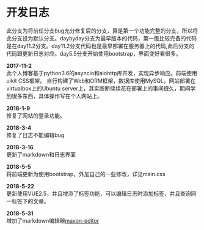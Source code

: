 # 开发日志
此分支为将前任分支bug充分修复后的分支，算是第一个功能完整的分支，所以将此分支设为默认分支。daybyday分支为最早版本的代码，第一版比较完备的代码是在day11.2分支。day11.2分支代码也是最早部署在服务器上的代码,此后分支的代码跟更新日志对应。day5.5分支开始使用bootstrap，界面变好看很多。  

**2017-11-2**  
此个人博客基于python3.6的asyncio和aiohttp库开发，实现异步响应。前端使用uikit CSS框架。
自行构建了Web和ORM框架，数据库使用MySQL。网站部署在virtualbox上的Ubuntu server上，其实断断续续花在部署上的事间很久，期间学到很多东西，具体操作写在个人网站上。
  
**2018-1-9**    
修复了网站的登录功能。

**2018-3-4**  
修复了日志不能编辑bug

**2018-3-16**  
更新了markdown和日志界面

**2018-5-5**  
将前端更新为使用bootstrap，外加自己的一些修改，详见main.css

**2018-5-22**  
更新使用VUE2.5，并且增添了标签功能，可以编辑日志时添加标签，并且查询同一标签下的文章。  

**2018-5-31**  
增加了markdown编辑器[mavon-editor](https://github.com/hinesboy/mavonEditor)
